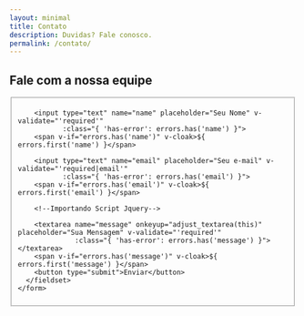 ```yaml
---
layout: minimal
title: Contato
description: Duvidas? Fale conosco.
permalink: /contato/
---
```


<style type="text/css" media="screen">
  .container {
    margin: 0px auto;
    max-width: 600px;
  }
</style>

<div class="container">

  <h2>Fale com a nossa equipe</h2>

  <div id="form" class="contact-form">
    <form accept-charset="UTF-8" method="POST" action="https://blog.bsource.com.br/contato/mensagem-enviada/" 
    v-on:submit.prevent="validateBeforeSubmit" ref="contact">
      <fieldset>
        <input type="hidden" name="_subject" value="Novo Contato!" />
        <input type="hidden" name="_next" value="{{ site.url }}/contato/mensagem-enviada/" />
        <input type="hidden" name="_language" value="en" />

        <input type="text" name="name" placeholder="Seu Nome" v-validate="'required'"
               :class="{ 'has-error': errors.has('name') }">
        <span v-if="errors.has('name')" v-cloak>${ errors.first('name') }</span>

        <input type="text" name="email" placeholder="Seu e-mail" v-validate="'required|email'"
               :class="{ 'has-error': errors.has('email') }">
        <span v-if="errors.has('email')" v-cloak>${ errors.first('email') }</span>

        <!--Importando Script Jquery-->
<script type="text/javascript" src="https://code.jquery.com/jquery-3.2.1.min.js"></script>
        <textarea name="message" onkeyup="adjust_textarea(this)" placeholder="Sua Mensagem" v-validate="'required'"
                  :class="{ 'has-error': errors.has('message') }"></textarea>
        <span v-if="errors.has('message')" v-cloak>${ errors.first('message') }</span>
        <button type="submit">Enviar</button>
      </fieldset>
    </form>
  </div>

</div>

<script src="https://unpkg.com/vue@2.4.2"></script>
<script src="https://unpkg.com/vee-validate@2.0.0-rc.8"></script>
<script type="text/javascript">
Vue.use(VeeValidate);

new Vue({
  el: '#form',
  delimiters: ['${', '}'],
  methods: {
    validateBeforeSubmit: function () {
      this.$validator.validateAll();
      if (!this.errors.any()) {
        this.$refs.contact.submit();
      }
    }
  }
});
</script>
